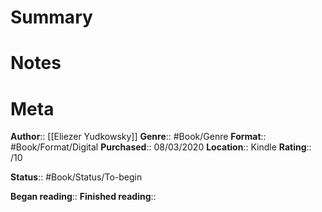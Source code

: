# Summary

# Notes

# Meta
**Author**:: [[Eliezer Yudkowsky]]
**Genre**:: #Book/Genre
**Format**:: #Book/Format/Digital 
**Purchased**:: 08/03/2020
**Location**:: Kindle
**Rating**:: /10

**Status**:: #Book/Status/To-begin 

**Began reading**:: 
**Finished reading**:: 